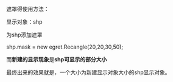 遮罩得使用方法：

显示对象：shp

为shp添加遮罩

shp.mask = new egret.Recangle(20,20,30,50);

而**新建的显示现象**是**shp可显示的部分大小**

最终出来的效果就是，一个大小为新建显示对象大小的shp显示对象。